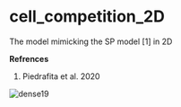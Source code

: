 # cell_competition_2D
The model mimicking the SP model [1] in 2D

**Refrences**

1. Piedrafita et al. 2020

![dense19](https://user-images.githubusercontent.com/61786710/197974874-4587394c-be42-4c61-b6ee-6af143b13e1e.png)

